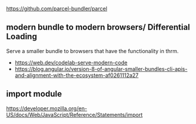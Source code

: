 https://github.com/parcel-bundler/parcel

## modern bundle to modern browsers/ Differential Loading

Serve a smaller bundle to browsers that have the functionality in thrm. 

* https://web.dev/codelab-serve-modern-code
* https://blog.angular.io/version-8-of-angular-smaller-bundles-cli-apis-and-alignment-with-the-ecosystem-af0261112a27

## import module

https://developer.mozilla.org/en-US/docs/Web/JavaScript/Reference/Statements/import
